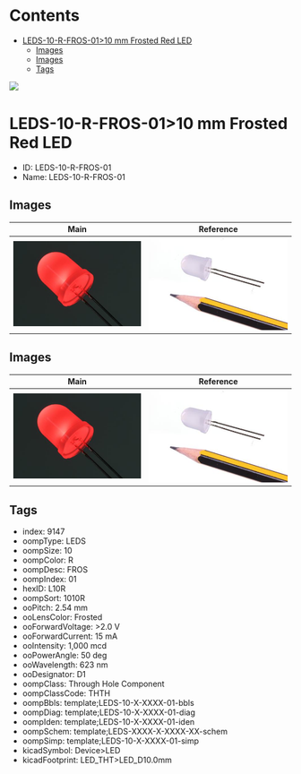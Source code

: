 



Contents
========

* [LEDS-10-R-FROS-01>10 mm Frosted Red LED](#leds-10-r-fros-0110-mm-frosted-red-led)
	* [Images](#images)
	* [Images](#images)
	* [Tags](#tags)
  
![][im]
# LEDS-10-R-FROS-01>10 mm Frosted Red LED

- ID: LEDS-10-R-FROS-01
- Name: LEDS-10-R-FROS-01

## Images
  
  

|Main|Reference|
| :---: | :---: |
|![10 mm Frosted Red LED Main](image_450.jpg)|![10 mm Frosted Red LED Reference](image_RE_450.jpg)|

## Images
  
  

|Main|Reference|
| :---: | :---: |
|![10 mm Frosted Red LED Main](image_450.jpg)|![10 mm Frosted Red LED Reference](image_RE_450.jpg)|

## Tags

- index: 9147
- oompType: LEDS
- oompSize: 10
- oompColor: R
- oompDesc: FROS
- oompIndex: 01
- hexID: L10R
- oompSort: 1010R
- ooPitch: 2.54 mm
- ooLensColor: Frosted
- ooForwardVoltage: >2.0 V
- ooForwardCurrent: 15 mA
- ooIntensity: 1,000 mcd
- ooPowerAngle: 50 deg
- ooWavelength: 623 nm
- ooDesignator: D1
- oompClass: Through Hole Component
- oompClassCode: THTH
- oompBbls: template;LEDS-10-X-XXXX-01-bbls
- oompDiag: template;LEDS-10-X-XXXX-01-diag
- oompIden: template;LEDS-10-X-XXXX-01-iden
- oompSchem: template;LEDS-XXXX-X-XXXX-XX-schem
- oompSimp: template;LEDS-10-X-XXXX-01-simp
- kicadSymbol: Device>LED
- kicadFootprint: LED_THT>LED_D10.0mm



[im]: image_600.jpg
